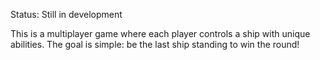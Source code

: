Status: Still in development

This is a multiplayer game where each player controls a ship with unique abilities.
The goal is simple: be the last ship standing to win the round!
